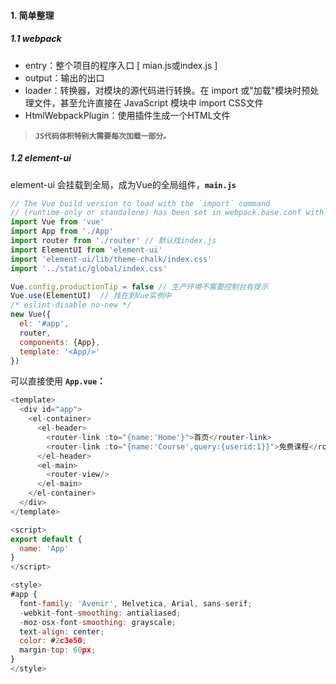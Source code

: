 #### 1. 简单整理

##### 1.1 webpack

- entry：整个项目的程序入口 [ mian.js或index.js ]
- output：输出的出口
- loader：转换器，对模块的源代码进行转换。在 import 或"加载"模块时预处理文件，甚至允许直接在 JavaScript 模块中 import CSS文件
- HtmlWebpackPlugin：使用插件生成一个HTML文件

>**`JS代码体积特别大需要每次加载一部分。`**

##### 1.2 element-ui

element-ui 会挂载到全局，成为Vue的全局组件，**`main.js`**
```js
// The Vue build version to load with the `import` command
// (runtime-only or standalone) has been set in webpack.base.conf with an alias.
import Vue from 'vue'
import App from './App'
import router from './router' // 默认找index.js
import ElementUI from 'element-ui'
import 'element-ui/lib/theme-chalk/index.css'
import '../static/global/index.css'

Vue.config.productionTip = false // 生产环境不需要控制台有提示
Vue.use(ElementUI)  // 挂在到Vue实例中
/* eslint-disable no-new */
new Vue({
  el: '#app',
  router,
  components: {App},
  template: '<App/>'
})
```
可以直接使用 **`App.vue`：**
```js
<template>
  <div id="app">
    <el-container>
      <el-header>
        <router-link :to="{name:'Home'}">首页</router-link>
        <router-link :to="{name:'Course',query:{userid:1}}">免费课程</router-link>
      </el-header>
      <el-main>
        <router-view/>
      </el-main>
    </el-container>
  </div>
</template>

<script>
export default {
  name: 'App'
}
</script>

<style>
#app {
  font-family: 'Avenir', Helvetica, Arial, sans-serif;
  -webkit-font-smoothing: antialiased;
  -moz-osx-font-smoothing: grayscale;
  text-align: center;
  color: #2c3e50;
  margin-top: 60px;
}
</style>
```
